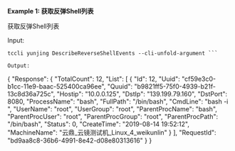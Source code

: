 **Example 1: 获取反弹Shell列表**

获取反弹Shell列表

Input: 

```
tccli yunjing DescribeReverseShellEvents --cli-unfold-argument ```

Output: 
```
{
    "Response": {
        "TotalCount": 12,
        "List": [
            {
                "Id": 12,
                "Uuid": "cf59e3c0-b1cc-11e9-baac-525400ca96ee",
                "Quuid": "b9821ff5-75f0-4939-b21f-13c8d36a725c",
                "Hostip": "10.0.0.125",
                "DstIp": "139.199.79.160",
                "DstPort": 8080,
                "ProcessName": "bash",
                "FullPath": "/bin/bash",
                "CmdLine": "bash -i ",
                "UserName": "root",
                "UserGroup": "root",
                "ParentProcName": "bash",
                "ParentProcUser": "root",
                "ParentProcGroup": "root",
                "ParentProcPath": "/bin/bash",
                "Status": 0,
                "CreateTime": "2019-08-14 19:52:12",
                "MachineName": "云鼎_云镜测试机_Linux_4_weikunlin"
            }
        ],
        "RequestId": "bd9aa8c8-36b6-4991-8e42-d08e80313616"
    }
}
```

